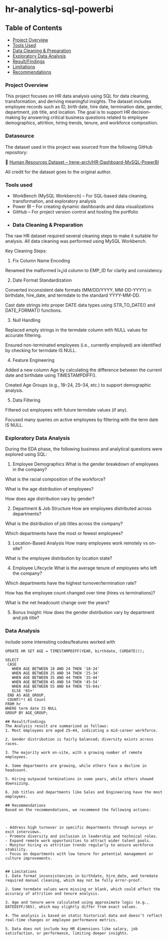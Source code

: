 # hr-analytics-sql-powerbi

## Table of Contents
- [Project Overview](#project-overview)
- [Tools Used](#tools-used)
-   [Data Cleaning & Preparation](#data-cleaning--preparation)
- [Exploratory Data Analysis](#exploratory-data-analysis)
 - [Result/Findings](#resultfindings)
-   [Limitations](#limitations)
 -  [Recommendations](#recommendations)


### Project Overview

This project focuses on HR data analysis using SQL for data cleaning, transformation, and deriving meaningful insights. The dataset includes employee records such as ID, birth date, hire date, termination date, gender, department, job title, and location.
The goal is to support HR decision-making by answering critical business questions related to employee demographics, attrition, hiring trends, tenure, and workforce composition.

### Datasource

The dataset used in this project was sourced from the following GitHub repository:

🔗 [Human Resources Dataset – Irene-arch/HR-Dashboard-MySQL-PowerBI](https://github.com/Irene-arch/HR-Dashboard-MySQL-PowerBI/blob/main/Human%20Resources.csv)

All credit for the dataset goes to the original author.

### Tools used

- WorkBench (MySQL Workbench) – For SQL-based data cleaning, transformation, and exploratory analysis
- Power BI – For creating dynamic dashboards and data visualizations
- GitHub – For project version control and hosting the portfolio
- 
  ### Data Cleaning & Preparation
The raw HR dataset required several cleaning steps to make it suitable for analysis. All data cleaning was performed using MySQL Workbench.

 Key Cleaning Steps:
1. Fix Column Name Encoding

Renamed the malformed ï»¿id column to EMP_ID for clarity and consistency.

2. Date Format Standardization

Converted inconsistent date formats (MM/DD/YYYY, MM-DD-YYYY) in birthdate, hire_date, and termdate to the standard YYYY-MM-DD.

Cast date strings into proper DATE data types using STR_TO_DATE() and DATE_FORMAT() functions.

3. Null Handling

Replaced empty strings in the termdate column with NULL values for accurate filtering.

Ensured non-terminated employees (i.e., currently employed) are identified by checking for termdate IS NULL.

4. Feature Engineering

Added a new column Age by calculating the difference between the current date and birthdate using TIMESTAMPDIFF().

Created Age Groups (e.g., 18–24, 25–34, etc.) to support demographic analysis.

5. Data Filtering

Filtered out employees with future termdate values (if any).

Focused many queries on active employees by filtering with the term date IS NULL.

### Exploratory Data Analysis

During the EDA phase, the following business and analytical questions were explored using SQL:

1. Employee Demographics
What is the gender breakdown of employees in the company?

What is the racial composition of the workforce?

What is the age distribution of employees?

How does age distribution vary by gender?

2. Department & Job Structure
How are employees distributed across departments?

What is the distribution of job titles across the company?

Which departments have the most or fewest employees?

3. Location-Based Analysis
How many employees work remotely vs on-site?

What is the employee distribution by location state?

4. Employee Lifecycle
What is the average tenure of employees who left the company?

Which departments have the highest turnover/termination rate?

How has the employee count changed over time (hires vs terminations)?

What is the net headcount change over the years?

5. Bonus Insight:
How does the gender distribution vary by department and job title?

### Data Analysis
include some interesting codes/features worked with
 ```ALTER TABLE HR ADD COLUMN Age INT;
UPDATE HR SET AGE = TIMESTAMPDIFF(YEAR, birthdate, CURDATE());

SELECT
  CASE
    WHEN AGE BETWEEN 18 AND 24 THEN '18-24'
    WHEN AGE BETWEEN 25 AND 34 THEN '25-34'
    WHEN AGE BETWEEN 35 AND 44 THEN '35-44'
    WHEN AGE BETWEEN 45 AND 54 THEN '45-54'
    WHEN AGE BETWEEN 55 AND 64 THEN '55-64s'
    ELSE '65+'
  END AS AGE_GROUP,
  COUNT(*) AS Count
FROM hr
WHERE term date IS NULL
GROUP BY AGE_GROUP;

## Result/Findings
The Analysis result are summarized as follows:
1. Most employees are aged 25–44, indicating a mid-career workforce.

2. Gender distribution is fairly balanced; diversity exists across races.

3. The majority work on-site, with a growing number of remote employees.

4. Some departments are growing, while others face a decline in headcount.

5. Hiring outpaced terminations in some years, while others showed downsizing.

6. Job titles and departments like Sales and Engineering have the most employees.

## Recommendations
Based on the recommendations, we recommend the following actions:



- Address high turnover in specific departments through surveys or exit interviews.  
- Promote diversity and inclusion in leadership and technical roles.  
- Expand remote work opportunities to attract wider talent pools.  
- Monitor hiring vs attrition trends regularly to ensure workforce stability.  
- Focus on departments with low tenure for potential management or culture improvements.


## Limitations
1. Date format inconsistencies in birthdate, hire_date, and termdate required manual cleaning, which may not be fully error-proof.

2. Some termdate values were missing or blank, which could affect the accuracy of attrition and tenure analysis.

3. Age and tenure were calculated using approximate logic (e.g., DATEDIFF/365), which may slightly differ from exact values.

4. The analysis is based on static historical data and doesn’t reflect real-time changes or employee performance metrics.

5. Data does not include key HR dimensions like salary, job satisfaction, or performance, limiting deeper insights.







